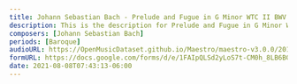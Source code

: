 ```yaml
---
title: Johann Sebastian Bach - Prelude and Fugue in G Minor WTC II BWV 885 (2)
description: This is the description for Prelude and Fugue in G Minor WTC II BWV 885 by Johann Sebastian Bach
composers: [Johann Sebastian Bach]
periods: [Baroque]
audioURL: https://OpenMusicDataset.github.io/Maestro/maestro-v3.0.0/2015/MIDI-Unprocessed_R1_D2-13-20_mid--AUDIO-from_mp3_15_R1_2015_wav--1.midi
formURL: https://docs.google.com/forms/d/e/1FAIpQLSd2yLoS7t-CM0h_8LB6BGzog5IEpvKzH0fByaokvQBocFlIYw/viewform
date: 2021-08-08T07:43:13-06:00
---
```

